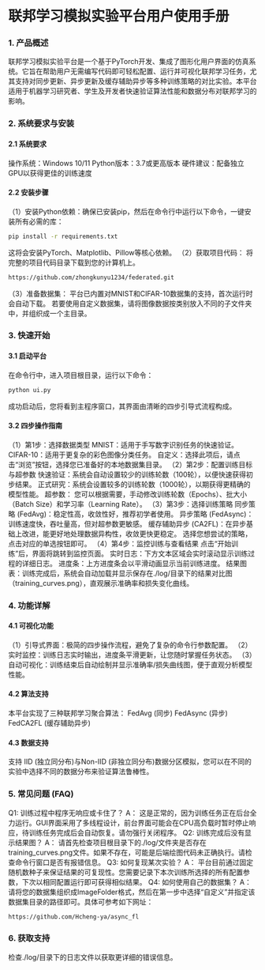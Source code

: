 # 联邦学习模拟实验平台用户使用手册

### 1. 产品概述
联邦学习模拟实验平台是一个基于PyTorch开发、集成了图形化用户界面的仿真系统。它旨在帮助用户无需编写代码即可轻松配置、运行并可视化联邦学习任务，尤其支持对同步更新、异步更新及缓存辅助异步等多种训练策略的对比实验。本平台适用于机器学习研究者、学生及开发者快速验证算法性能和数据分布对联邦学习的影响。

### 2. 系统要求与安装
#### 2.1 系统要求
操作系统：Windows 10/11
Python版本：3.7或更高版本
硬件建议：配备独立GPU以获得更佳的训练速度

#### 2.2 安装步骤
（1）安装Python依赖：确保已安装pip，然后在命令行中运行以下命令，一键安装所有必需的库：
```bash
pip install -r requirements.txt
```
这将会安装PyTorch、Matplotlib、Pillow等核心依赖。
（2）获取项目代码：
将完整的项目代码目录下载到您的计算机上。
```bash
https://github.com/zhongkunyu1234/federated.git
```
（3）准备数据集：
平台已内置对MNIST和CIFAR-10数据集的支持，首次运行时会自动下载。
若要使用自定义数据集，请将图像数据按类别放入不同的子文件夹中，并组织成一个主目录。

### 3. 快速开始
#### 3.1 启动平台
在命令行中，进入项目根目录，运行以下命令：
```bash
python ui.py
```
成功启动后，您将看到主程序窗口，其界面由清晰的四步引导式流程构成。

#### 3.2 四步操作指南
（1）第1步：选择数据类型
MNIST：适用于手写数字识别任务的快速验证。
CIFAR-10：适用于更复杂的彩色图像分类任务。
自定义：选择此项后，请点击“浏览”按钮，选择您已准备好的本地数据集目录。
（2）第2步：配置训练目标与超参数
快速验证：系统会自动设置较少的训练轮数（100轮），以便快速获得初步结果。
正式研究：系统会设置较多的训练轮数（1000轮），以期获得更精确的模型性能。
超参数： 您可以根据需要，手动修改训练轮数（Epochs）、批大小（Batch Size）和学习率（Learning Rate）。
（3）第3步：选择训练策略
同步策略 (FedAvg)：稳定性高，收敛性好，推荐初学者使用。
异步策略 (FedAsync)：训练速度快，吞吐量高，但对超参数更敏感。
缓存辅助异步 (CA2FL)：在异步基础上改进，能更好地处理数据异构性，收敛更快更稳定。
选择您想尝试的策略，点击对应的单选按钮即可。
（4）第4步：监控训练与查看结果
点击“开始训练”后，界面将跳转到监控页面。
实时日志：下方文本区域会实时滚动显示训练过程的详细日志。
进度条：上方进度条会以平滑动画显示当前训练进度。
结果图表：训练完成后，系统会自动加载并显示保存在./log/目录下的结果对比图（training_curves.png），直观展示准确率和损失变化曲线。

### 4. 功能详解
#### 4.1 可视化功能
（1）引导式界面：极简的四步操作流程，避免了复杂的命令行参数配置。
（2）实时监控：训练日志实时输出，进度条平滑更新，让您随时掌握任务状态。
（3）自动可视化：训练结束后自动绘制并显示准确率/损失曲线图，便于直观分析模型性能。

#### 4.2 算法支持
本平台实现了三种联邦学习聚合算法：
FedAvg (同步)
FedAsync (异步)
FedCA2FL (缓存辅助异步)

#### 4.3 数据支持
支持 IID (独立同分布)与Non-IID (非独立同分布)数据分区模拟，您可以在不同的实验中选择不同的数据分布来验证算法鲁棒性。

### 5. 常见问题 (FAQ)
Q1: 训练过程中程序无响应或卡住了？
A： 这是正常的，因为训练任务正在后台全力运行。GUI界面采用了多线程设计，前台界面可能会在CPU高负载时暂时停止响应，待训练任务完成后会自动恢复。请勿强行关闭程序。
Q2: 训练完成后没有显示结果图？
A： 请首先检查项目根目录下的./log/文件夹是否存在training_curves.png文件。如果不存在，可能是后端绘图代码未正确执行。请检查命令行窗口是否有报错信息。
Q3: 如何复现某次实验？
A： 平台目前通过固定随机数种子来保证结果的可复现性。您需要记录下本次训练所选择的所有配置参数，下次以相同配置运行即可获得相似结果。
Q4: 如何使用自己的数据集？
A： 请将您的数据集组织成ImageFolder格式，然后在第一步中选择“自定义”并指定该数据集目录的路径即可。具体可参考如下网址：
```bash
https://github.com/Hcheng-ya/async_fl
```

### 6. 获取支持
检查./log/目录下的日志文件以获取更详细的错误信息。